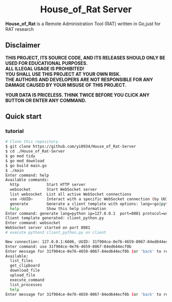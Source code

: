 <h1 align="center">House_of_Rat Server</h1>

**House_of_Rat** is a Remote Administration Tool (RAT) written in Go,just for RAT research

## Disclaimer

**THIS PROJECT, ITS SOURCE CODE, AND ITS RELEASES SHOULD ONLY BE USED FOR EDUCATIONAL PURPOSES.**
<br />
**ALL ILLEGAL USAGE IS PROHIBITED!**
<br />
**YOU SHALL USE THIS PROJECT AT YOUR OWN RISK.**
<br />
**THE AUTHORS AND DEVELOPERS ARE NOT RESPONSIBLE FOR ANY DAMAGE CAUSED BY YOUR MISUSE OF THIS PROJECT.**

**YOUR DATA IS PRICELESS. THINK TWICE BEFORE YOU CLICK ANY BUTTON OR ENTER ANY COMMAND.**

## Quick start

### tutorial

```bash
# Clone this repository.
$ git clone https://github.com/yi0934/House_of_Rat-Server
$ cd ./House_of_Rat-Server
$ go mod tidy
$ go mod download
$ go build main.go
$ ./main
Enter command: help
Available commands:
  http            Start HTTP server
  websocket       Start WebSocket server
  list websocket  List all active WebSocket connections
  use <UUID>      Interact with a specific WebSocket connection (by UUID)
  generate        Generate a client template with options: lang=<go|python> ip=<IP_ADDRESS> port=<PORT> protocol=<ws|wss>
  help            Show this help information
Enter command: generate lang=python ip=127.0.0.1  port=8081 protocol=ws
Client template generated: client_python.py
Enter command: websocket 
WebSocket server started on port 8081
# execute python3 client_python.py on client

New connection: 127.0.0.1:6606, UUID: 31f904ce-0e76-4659-8067-84ed644ecf0b
Enter command: use 31f904ce-0e76-4659-8067-84ed644ecf0b
Enter message for 31f904ce-0e76-4659-8067-84ed644ecf0b (or 'back' to return): help
Available:
  list_files
  get_clipboard
  download_file
  upload_file
  execute_command
  list_processes
  help
Enter message for 31f904ce-0e76-4659-8067-84ed644ecf0b (or 'back' to return):execute_command whoami

